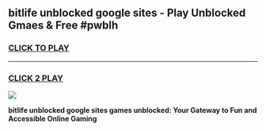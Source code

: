 
## bitlife unblocked google sites - Play Unblocked Gmaes & Free #pwblh
<h3>
<a href="https://news.freeplayer.one?title=bitlife_unblocked_google_sites&ref=24F">CLICK TO PLAY</a></h3>
<hr>

<h3>
<a href="https://news.freeplayer.one?title=bitlife_unblocked_google_sites&ref=24F">CLICK 2 PLAY</a>
  
</h3>

<a href="https://news.freeplayer.one?title=bitlife_unblocked_google_sites&ref=24F/"><img src="https://clearcache.store/games.png"></a>


**bitlife unblocked google sites games unblocked: Your Gateway to Fun and Accessible Online Gaming**
